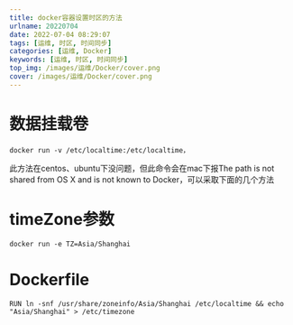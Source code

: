 ```yaml
---
title: docker容器设置时区的方法
urlname: 20220704
date: 2022-07-04 08:29:07
tags: [运维, 时区, 时间同步]
categories: [运维, Docker]
keywords: [运维, 时区, 时间同步]
top_img: /images/运维/Docker/cover.png
cover: /images/运维/Docker/cover.png
---
```



# 数据挂载卷

```shell
docker run -v /etc/localtime:/etc/localtime，
```

此方法在centos、ubuntu下没问题，但此命令会在mac下报The path is not shared from OS X and is not known to Docker，可以采取下面的几个方法

# timeZone参数

```shell
docker run -e TZ=Asia/Shanghai 
```

# Dockerfile

```shell
RUN ln -snf /usr/share/zoneinfo/Asia/Shanghai /etc/localtime && echo "Asia/Shanghai" > /etc/timezone
```